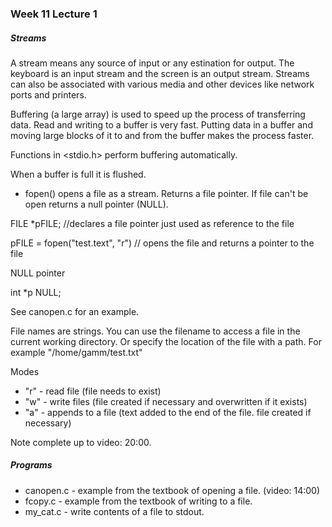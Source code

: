 ### Week 11 Lecture 1

##### Streams

A stream means any source of input or any estination for output.
The keyboard is an input stream and the screen is an output stream.
Streams can also be associated with various media and other devices like network ports and printers.

Buffering (a large array) is used to speed up the process of transferring data.   Read and writing to a
buffer is very fast.   Putting data in a buffer and moving large blocks of it to and from the buffer
makes the process faster.

Functions in <stdio.h> perform buffering automatically.

When a buffer is full it is flushed.

* fopen() opens a file as a stream.  Returns a file pointer.   If file can't be open returns a null pointer (NULL).

FILE *pFILE; //declares a file pointer just used as reference to the file

pFILE = fopen("test.text", "r") // opens the file and returns a pointer to the file

NULL pointer

int *p NULL;

See canopen.c for an example.

File names are strings.   You can use the filename to access a file in the current working directory.   Or specify the location of the file with a path.  For example "/home/gamm/test.txt"

Modes
* "r" - read file (file needs to exist)
* "w" - write files (file created if necessary and overwritten if it exists)
* "a" - appends to a file (text added to the end of the file.  file created if necessary)

Note complete up to video: 20:00.

##### Programs
* canopen.c - example from the textbook of opening a file. (video: 14:00)
* fcopy.c - example from the textbook of writing to a file.
* my_cat.c - write contents of a file to stdout.


